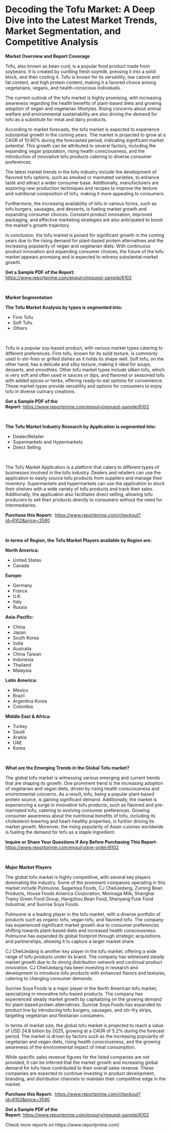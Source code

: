 <p><h1>Decoding the Tofu Market: A Deep Dive into the Latest Market Trends, Market Segmentation, and Competitive Analysis</h1></p><p><strong>Market Overview and Report Coverage</strong></p>
<p><p>Tofu, also known as bean curd, is a popular food product made from soybeans. It is created by curdling fresh soymilk, pressing it into a solid block, and then cooling it. Tofu is known for its versatility, low calorie and fat content, and high protein content, making it a favored choice among vegetarians, vegans, and health-conscious individuals.</p><p>The current outlook of the tofu market is highly promising, with increasing awareness regarding the health benefits of plant-based diets and growing adoption of vegan and vegetarian lifestyles. Rising concerns about animal welfare and environmental sustainability are also driving the demand for tofu as a substitute for meat and dairy products.</p><p>According to market forecasts, the tofu market is expected to experience substantial growth in the coming years. The market is projected to grow at a CAGR of 10.80% during the forecasted period, indicating significant market potential. This growth can be attributed to several factors, including the expanding vegan population, rising health consciousness, and the introduction of innovative tofu products catering to diverse consumer preferences.</p><p>The latest market trends in the tofu industry include the development of flavored tofu options, such as smoked or marinated varieties, to enhance taste and attract a wider consumer base. Additionally, manufacturers are exploring new production techniques and recipes to improve the texture and nutritional composition of tofu, making it more appealing to consumers.</p><p>Furthermore, the increasing availability of tofu in various forms, such as tofu burgers, sausages, and desserts, is fueling market growth and expanding consumer choices. Constant product innovation, improved packaging, and effective marketing strategies are also anticipated to boost the market's growth trajectory.</p><p>In conclusion, the tofu market is poised for significant growth in the coming years due to the rising demand for plant-based protein alternatives and the increasing popularity of vegan and vegetarian diets. With continuous product innovation and expanding consumer choices, the future of the tofu market appears promising and is expected to witness substantial market growth.</p></p>
<p><strong>Get a Sample PDF of the Report:</strong> <a href="https://www.reportprime.com/enquiry/request-sample/6102">https://www.reportprime.com/enquiry/request-sample/6102</a></p>
<p>&nbsp;</p>
<p><strong>Market Segmentation</strong></p>
<p><strong>The Tofu Market Analysis by types is segmented into:</strong></p>
<p><ul><li>Firm Tofu</li><li>Soft Tofu</li><li>Others</li></ul></p>
<p>&nbsp;</p>
<p><p>Tofu is a popular soy-based product, with various market types catering to different preferences. Firm tofu, known for its solid texture, is commonly used in stir-fries or grilled dishes as it holds its shape well. Soft tofu, on the other hand, has a delicate and silky texture, making it ideal for soups, desserts, and smoothies. Other tofu market types include silken tofu, which is very soft and often used in sauces or dips, and flavored or seasoned tofu with added spices or herbs, offering ready-to-eat options for convenience. These market types provide versatility and options for consumers to enjoy tofu in diverse culinary creations.</p></p>
<p><strong>Get a Sample PDF of the Report:</strong>&nbsp;<a href="https://www.reportprime.com/enquiry/request-sample/6102">https://www.reportprime.com/enquiry/request-sample/6102</a></p>
<p>&nbsp;</p>
<p><strong>The Tofu Market Industry Research by Application is segmented into:</strong></p>
<p><ul><li>Dealer/Retailer</li><li>Supermarkets and Hypermarkets</li><li>Direct Selling</li></ul></p>
<p>&nbsp;</p>
<p><p>The Tofu Market Application is a platform that caters to different types of businesses involved in the tofu industry. Dealers and retailers can use the application to easily source tofu products from suppliers and manage their inventory. Supermarkets and hypermarkets can use the application to stock their shelves with a wide variety of tofu products and track their sales. Additionally, the application also facilitates direct selling, allowing tofu producers to sell their products directly to consumers without the need for intermediaries.</p></p>
<p><strong>Purchase this Report:</strong>&nbsp; <a href="https://www.reportprime.com/checkout?id=6102&price=3590">https://www.reportprime.com/checkout?id=6102&price=3590</a></p>
<p>&nbsp;</p>
<p><strong>In terms of Region, the Tofu Market Players available by Region are:</strong></p>
<p>
    <p> <strong> North America: </strong>
        <ul>
            <li>United States</li>
            <li>Canada</li>
        </ul>
        </p> 
    <p> <strong> Europe: </strong>
        <ul>
            <li>Germany</li>
            <li>France</li>
            <li>U.K.</li>
            <li>Italy</li>
            <li>Russia</li>
        </ul>
        </p> 
    <p> <strong> Asia-Pacific: </strong>
        <ul>
            <li>China</li>
            <li>Japan</li>
            <li>South Korea</li>
            <li>India</li>
            <li>Australia</li>
            <li>China Taiwan</li>
            <li>Indonesia</li>
            <li>Thailand</li>
            <li>Malaysia</li>
        </ul>
        </p> 
    <p> <strong> Latin America: </strong>
        <ul>
            <li>Mexico</li>
            <li>Brazil</li>
            <li>Argentina Korea</li>
            <li>Colombia</li>
        </ul>
        </p> 
    <p> <strong> Middle East & Africa: </strong>
        <ul>
            <li>Turkey</li>
            <li>Saudi</li>
            <li>Arabia</li>
            <li>UAE</li>
            <li>Korea</li>
        </ul>
    </p>
    </p>
<p>&nbsp;</p>
<p><strong>What are the Emerging Trends in the Global Tofu market?</strong></p>
<p><p>The global tofu market is witnessing various emerging and current trends that are shaping its growth. One prominent trend is the increasing adoption of vegetarian and vegan diets, driven by rising health consciousness and environmental concerns. As a result, tofu, being a popular plant-based protein source, is gaining significant demand. Additionally, the market is experiencing a surge in innovative tofu products, such as flavored and pre-marinated tofu, catering to evolving consumer preferences. Growing consumer awareness about the nutritional benefits of tofu, including its cholesterol-lowering and heart-healthy properties, is further driving its market growth. Moreover, the rising popularity of Asian cuisines worldwide is fueling the demand for tofu as a staple ingredient.</p></p>
<p><strong>Inquire or Share Your Questions If Any Before Purchasing This Report</strong>- <a href="https://www.reportprime.com/enquiry/pre-order/6102">https://www.reportprime.com/enquiry/pre-order/6102</a></p>
<p>&nbsp;</p>
<p><strong>Major Market Players</strong></p>
<p><p>The global tofu market is highly competitive, with several key players dominating the industry. Some of the prominent companies operating in this market include Pulmuone, Sagamiya Foods, CJ CheilJedang, Zuming Bean Products, House Foods America Corporation, Morinaga Milk, Shanghai Tramy Green Food Group, Hangzhou Bean Food, Shenyang Fulai Food Industrial, and Sunrise Soya Foods. </p><p>Pulmuone is a leading player in the tofu market, with a diverse portfolio of products such as organic tofu, vegan tofu, and flavored tofu. The company has experienced significant market growth due to consumer preferences shifting towards plant-based diets and increased health consciousness. Pulmuone has expanded its global footprint through strategic acquisitions and partnerships, allowing it to capture a larger market share.</p><p>CJ CheilJedang is another key player in the tofu market, offering a wide range of tofu products under its brand. The company has witnessed steady market growth due to its strong distribution network and continual product innovation. CJ CheilJedang has been investing in research and development to introduce tofu products with enhanced flavors and textures, catering to changing consumer demands.</p><p>Sunrise Soya Foods is a major player in the North American tofu market, specializing in innovative tofu-based products. The company has experienced steady market growth by capitalizing on the growing demand for plant-based protein alternatives. Sunrise Soya Foods has expanded its product line by introducing tofu burgers, sausages, and stir-fry strips, targeting vegetarian and flexitarian consumers.</p><p>In terms of market size, the global tofu market is projected to reach a value of USD 24.8 billion by 2025, growing at a CAGR of 5.2% during the forecast period. The market is driven by factors such as the increasing popularity of vegetarian and vegan diets, rising health consciousness, and the growing awareness of the environmental impact of meat consumption.</p><p>While specific sales revenue figures for the listed companies are not provided, it can be inferred that the market growth and increasing global demand for tofu have contributed to their overall sales revenue. These companies are expected to continue investing in product development, branding, and distribution channels to maintain their competitive edge in the market.</p></p>
<p><strong>Purchase this Report:</strong>&nbsp;&nbsp;<a href="https://www.reportprime.com/checkout?id=6102&price=3590">https://www.reportprime.com/checkout?id=6102&price=3590</a></p>
<p></p>
<p><strong>Get a Sample PDF of the Report:</strong>&nbsp;<a href="https://www.reportprime.com/enquiry/request-sample/6102">https://www.reportprime.com/enquiry/request-sample/6102</a></p>
<p>Check more reports on https://www.reportprime.com/</p>